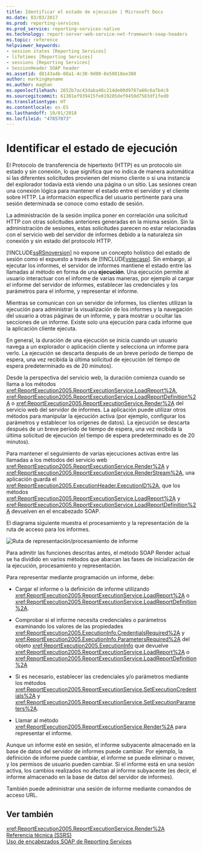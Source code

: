 ```yaml
---
title: Identificar el estado de ejecución | Microsoft Docs
ms.date: 03/03/2017
ms.prod: reporting-services
ms.prod_service: reporting-services-native
ms.technology: report-server-web-service-net-framework-soap-headers
ms.topic: reference
helpviewer_keywords:
- session states [Reporting Services]
- lifetimes [Reporting Services]
- sessions [Reporting Services]
- SessionHeader SOAP header
ms.assetid: d8143a4b-08a1-4c38-9d00-8e50818ee380
author: markingmyname
ms.author: maghan
ms.openlocfilehash: 2652b7ac43daba48c214de00d9787a60c6a7b4c9
ms.sourcegitcommit: 61381ef939415fe019285def9450d7583df1fed0
ms.translationtype: HT
ms.contentlocale: es-ES
ms.lasthandoff: 10/01/2018
ms.locfileid: "47857073"
---
```

# <a name="identifying-execution-state"></a>Identificar el estado de ejecución
  El Protocolo de transferencia de hipertexto (HTTP) es un protocolo sin estado y sin conexión, lo que significa que no indica de manera automática si las diferentes solicitudes provienen del mismo cliente o si una instancia del explorador todavía está viendo una página o un sitio. Las sesiones crean una conexión lógica para mantener el estado entre el servidor y el cliente sobre HTTP. La información específica del usuario pertinente para una sesión determinada se conoce como estado de sesión.  
  
 La administración de la sesión implica poner en correlación una solicitud HTTP con otras solicitudes anteriores generadas en la misma sesión. Sin la administración de sesiones, estas solicitudes parecen no estar relacionadas con el servicio web del servidor de informes debido a la naturaleza sin conexión y sin estado del protocolo HTTP.  
  
 [!INCLUDE[ssRSnoversion](../../includes/ssrsnoversion-md.md)] no expone un concepto holístico del estado de sesión como el expuesto a través de [!INCLUDE[vstecasp](../../includes/vstecasp-md.md)]. Sin embargo, al ejecutar los informes, el servidor de informes mantiene el estado entre las llamadas al método en forma de una **ejecución**. Una ejecución permite al usuario interactuar con el informe de varias maneras, por ejemplo al cargar el informe del servidor de informes, establecer las credenciales y los parámetros para el informe, y representar el informe.  
  
 Mientras se comunican con un servidor de informes, los clientes utilizan la ejecución para administrar la visualización de los informes y la navegación del usuario a otras páginas de un informe, y para mostrar u ocultar las secciones de un informe. Existe solo una ejecución para cada informe que la aplicación cliente ejecuta.  
  
 En general, la duración de una ejecución se inicia cuando un usuario navega a un explorador o aplicación cliente y selecciona un informe para verlo. La ejecución se descarta después de un breve período de tiempo de espera, una vez recibida la última solicitud de ejecución (el tiempo de espera predeterminado es de 20 minutos).  
  
 Desde la perspectiva del servicio web, la duración comienza cuando se llama a los métodos <xref:ReportExecution2005.ReportExecutionService.LoadReport%2A>, <xref:ReportExecution2005.ReportExecutionService.LoadReportDefinition%2A> o <xref:ReportExecution2005.ReportExecutionService.Render%2A> del servicio web del servidor de informes. La aplicación puede utilizar otros métodos para manipular la ejecución activa (por ejemplo, configurar los parámetros y establecer los orígenes de datos). La ejecución se descarta después de un breve período de tiempo de espera, una vez recibida la última solicitud de ejecución (el tiempo de espera predeterminado es de 20 minutos).  
  
 Para mantener el seguimiento de varias ejecuciones activas entre las llamadas a los métodos del servicio web <xref:ReportExecution2005.ReportExecutionService.Render%2A> y <xref:ReportExecution2005.ReportExecutionService.RenderStream%2A>, una aplicación guarda el <xref:ReportExecution2005.ExecutionHeader.ExecutionID%2A>, que los métodos <xref:ReportExecution2005.ReportExecutionService.LoadReport%2A> y <xref:ReportExecution2005.ReportExecutionService.LoadReportDefinition%2A> devuelven en el encabezado SOAP.  
  
 El diagrama siguiente muestra el procesamiento y la representación de la ruta de acceso para los informes.  
  
 ![Ruta de representación/procesamiento de informe](../../reporting-services/report-server-web-service-net-framework-soap-headers/media/rs-render-process-diagram.gif "Ruta de representación/procesamiento de informe")  
  
 Para admitir las funciones descritas antes, el método SOAP Render actual se ha dividido en varios métodos que abarcan las fases de inicialización de la ejecución, procesamiento y representación.  
  
 Para representar mediante programación un informe, debe:  
  
-   Cargar el informe o la definición de informe utilizando <xref:ReportExecution2005.ReportExecutionService.LoadReport%2A> o <xref:ReportExecution2005.ReportExecutionService.LoadReportDefinition%2A>.  
  
-   Comprobar si el informe necesita credenciales o parámetros examinando los valores de las propiedades <xref:ReportExecution2005.ExecutionInfo.CredentialsRequired%2A> y <xref:ReportExecution2005.ExecutionInfo.ParametersRequired%2A> del objeto <xref:ReportExecution2005.ExecutionInfo> que devuelve <xref:ReportExecution2005.ReportExecutionService.LoadReport%2A> o <xref:ReportExecution2005.ReportExecutionService.LoadReportDefinition%2A>  
  
-   Si es necesario, establecer las credenciales y/o parámetros mediante los métodos <xref:ReportExecution2005.ReportExecutionService.SetExecutionCredentials%2A> y <xref:ReportExecution2005.ReportExecutionService.SetExecutionParameters%2A>.  
  
-   Llamar al método <xref:ReportExecution2005.ReportExecutionService.Render%2A> para representar el informe.  
  
 Aunque un informe esté en sesión, el informe subyacente almacenado en la base de datos del servidor de informes puede cambiar. Por ejemplo, la definición de informe puede cambiar, el informe se puede eliminar o mover, y los permisos de usuario pueden cambiar. Si el informe está en una sesión activa, los cambios realizados no afectan al informe subyacente (es decir, el informe almacenado en la base de datos del servidor de informes).  
  
 También puede administrar una sesión de informe mediante comandos de acceso URL.  
  
## <a name="see-also"></a>Ver también  
 <xref:ReportExecution2005.ReportExecutionService.Render%2A>   
 [Referencia técnica &#40;SSRS&#41;](../../reporting-services/technical-reference-ssrs.md)   
 [Uso de encabezados SOAP de Reporting Services](../../reporting-services/report-server-web-service-net-framework-soap-headers/using-reporting-services-soap-headers.md)  
  
  
